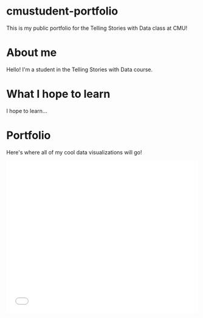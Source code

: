 # cmustudent-portfolio
This is my public portfolio for the Telling Stories with Data class at CMU!

# About me
Hello!  I'm a student in the Telling Stories with Data course.  

# What I hope to learn
I hope to learn...

# Portfolio
Here's where all of my cool data visualizations will go!  

<iframe id="datawrapper-chart-VCgwE" src="//datawrapper.dwcdn.net/VCgwE/1/" scrolling="no" frameborder="0" style="width: 0; min-width: 100% !important;" height="400"></iframe><script type="text/javascript">if("undefined"==typeof window.datawrapper)window.datawrapper={};window.datawrapper["VCgwE"]={},window.datawrapper["VCgwE"].embedDeltas={"100":529,"200":434,"300":417,"400":400,"500":400,"700":383,"800":383,"900":383,"1000":383},window.datawrapper["VCgwE"].iframe=document.getElementById("datawrapper-chart-VCgwE"),window.datawrapper["VCgwE"].iframe.style.height=window.datawrapper["VCgwE"].embedDeltas[Math.min(1e3,Math.max(100*Math.floor(window.datawrapper["VCgwE"].iframe.offsetWidth/100),100))]+"px",window.addEventListener("message",function(a){if("undefined"!=typeof a.data["datawrapper-height"])for(var b in a.data["datawrapper-height"])if("VCgwE"==b)window.datawrapper["VCgwE"].iframe.style.height=a.data["datawrapper-height"][b]+"px"});</script>
